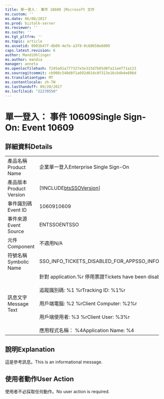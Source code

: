 ```yaml
---
title: 單一登入： 事件 10609 |Microsoft 文件
ms.custom: ''
ms.date: 06/08/2017
ms.prod: biztalk-server
ms.reviewer: ''
ms.suite: ''
ms.tgt_pltfrm: ''
ms.topic: article
ms.assetid: 0901b47f-db09-4e7e-a3f8-0c68658e6009
caps.latest.revision: 6
author: MandiOhlinger
ms.author: mandia
manager: anneta
ms.openlocfilehash: f245a91a777327e3e315d7b85d0fa11a4f71a123
ms.sourcegitcommit: cb908c540d8f1a692d01dc8f313e16cb4b4e696d
ms.translationtype: MT
ms.contentlocale: zh-TW
ms.lasthandoff: 09/20/2017
ms.locfileid: "22270550"
---
```

# <a name="single-sign-on-event-10609"></a><span data-ttu-id="b4518-102">單一登入： 事件 10609</span><span class="sxs-lookup"><span data-stu-id="b4518-102">Single Sign-On: Event 10609</span></span>
## <a name="details"></a><span data-ttu-id="b4518-103">詳細資料</span><span class="sxs-lookup"><span data-stu-id="b4518-103">Details</span></span>  
  
|||  
|-|-|  
|<span data-ttu-id="b4518-104">產品名稱</span><span class="sxs-lookup"><span data-stu-id="b4518-104">Product Name</span></span>|<span data-ttu-id="b4518-105">企業單一登入</span><span class="sxs-lookup"><span data-stu-id="b4518-105">Enterprise Single Sign-On</span></span>|  
|<span data-ttu-id="b4518-106">產品版本</span><span class="sxs-lookup"><span data-stu-id="b4518-106">Product Version</span></span>|[!INCLUDE[btsSSOVersion](../includes/btsssoversion-md.md)]|  
|<span data-ttu-id="b4518-107">事件識別碼</span><span class="sxs-lookup"><span data-stu-id="b4518-107">Event ID</span></span>|<span data-ttu-id="b4518-108">10609</span><span class="sxs-lookup"><span data-stu-id="b4518-108">10609</span></span>|  
|<span data-ttu-id="b4518-109">事件來源</span><span class="sxs-lookup"><span data-stu-id="b4518-109">Event Source</span></span>|<span data-ttu-id="b4518-110">ENTSSO</span><span class="sxs-lookup"><span data-stu-id="b4518-110">ENTSSO</span></span>|  
|<span data-ttu-id="b4518-111">元件</span><span class="sxs-lookup"><span data-stu-id="b4518-111">Component</span></span>|<span data-ttu-id="b4518-112">不適用</span><span class="sxs-lookup"><span data-stu-id="b4518-112">N/A</span></span>|  
|<span data-ttu-id="b4518-113">符號名稱</span><span class="sxs-lookup"><span data-stu-id="b4518-113">Symbolic Name</span></span>|<span data-ttu-id="b4518-114">SSO_INFO_TICKETS_DISABLED_FOR_APP</span><span class="sxs-lookup"><span data-stu-id="b4518-114">SSO_INFO_TICKETS_DISABLED_FOR_APP</span></span>|  
|<span data-ttu-id="b4518-115">訊息文字</span><span class="sxs-lookup"><span data-stu-id="b4518-115">Message Text</span></span>|<span data-ttu-id="b4518-116">針對 application.%r 停用票證</span><span class="sxs-lookup"><span data-stu-id="b4518-116">Tickets have been disabled for the application.%r</span></span><br /><br /> <span data-ttu-id="b4518-117">追蹤識別碼: %1 %r</span><span class="sxs-lookup"><span data-stu-id="b4518-117">Tracking ID: %1%r</span></span><br /><br /> <span data-ttu-id="b4518-118">用戶端電腦: %2 %r</span><span class="sxs-lookup"><span data-stu-id="b4518-118">Client Computer: %2%r</span></span><br /><br /> <span data-ttu-id="b4518-119">用戶端使用者: %3 %r</span><span class="sxs-lookup"><span data-stu-id="b4518-119">Client User: %3%r</span></span><br /><br /> <span data-ttu-id="b4518-120">應用程式名稱： %4</span><span class="sxs-lookup"><span data-stu-id="b4518-120">Application Name: %4</span></span>|  
  
## <a name="explanation"></a><span data-ttu-id="b4518-121">說明</span><span class="sxs-lookup"><span data-stu-id="b4518-121">Explanation</span></span>  
 <span data-ttu-id="b4518-122">這是參考訊息。</span><span class="sxs-lookup"><span data-stu-id="b4518-122">This is an informational message.</span></span>  
  
## <a name="user-action"></a><span data-ttu-id="b4518-123">使用者動作</span><span class="sxs-lookup"><span data-stu-id="b4518-123">User Action</span></span>  
 <span data-ttu-id="b4518-124">使用者不必採取任何動作。</span><span class="sxs-lookup"><span data-stu-id="b4518-124">No user action is required.</span></span>